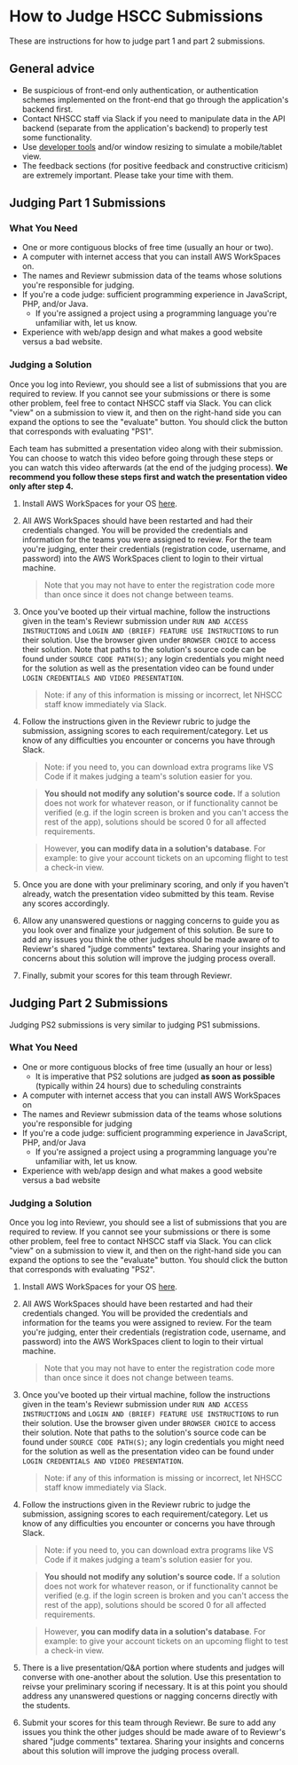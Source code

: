 # How to Judge HSCC Submissions

These are instructions for how to judge part 1 and part 2 submissions.

## General advice

- Be suspicious of front-end only authentication, or authentication schemes
implemented on the front-end that go through the application's backend first.
- Contact NHSCC staff via Slack if you need to manipulate data in the API backend
(separate from the application's backend) to properly test some functionality.
- Use [developer tools](https://developer.chrome.com/docs/devtools/device-mode/)
and/or window resizing to simulate a mobile/tablet view.
- The feedback sections (for positive feedback and constructive criticism) are
extremely important. Please take your time with them.

## Judging Part 1 Submissions

### What You Need

- One or more contiguous blocks of free time (usually an hour or two).
- A computer with internet access that you can install AWS WorkSpaces on.
- The names and Reviewr submission data of the teams whose solutions you're
  responsible for judging.
- If you're a code judge: sufficient programming experience in JavaScript, PHP,
  and/or Java.
  - If you're assigned a project using a programming language you're unfamiliar
    with, let us know.
- Experience with web/app design and what makes a good website versus a bad
  website.

### Judging a Solution

Once you log into Reviewr, you should see a list of submissions that you are
required to review. If you cannot see your submissions or there is some other
problem, feel free to contact NHSCC staff via Slack. You can click "view" on a
submission to view it, and then on the right-hand side you can expand the
options to see the "evaluate" button. You should click the button that
corresponds with evaluating "PS1".

Each team has submitted a presentation video along with their submission. You
can choose to watch this video before going through these steps or you can watch
this video afterwards (at the end of the judging process). **We recommend you
follow these steps first and watch the presentation video only after step 4.**

1. Install AWS WorkSpaces for your OS
   [here](https://clients.amazonworkspaces.com/).

2. All AWS WorkSpaces should have been restarted and had their credentials
   changed. You will be provided the credentials and information for the teams
   you were assigned to review. For the team you're judging, enter their
   credentials (registration code, username, and password) into the AWS
   WorkSpaces client to login to their virtual machine.

   > Note that you may not have to enter the registration code more than once
   > since it does not change between teams.

3. Once you've booted up their virtual machine, follow the instructions given in
   the team's Reviewr submission under `RUN AND ACCESS INSTRUCTIONS` and
   `LOGIN AND (BRIEF) FEATURE USE INSTRUCTIONS` to run their solution. Use the
   browser given under `BROWSER CHOICE` to access their solution. Note that
   paths to the solution's source code can be found under `SOURCE CODE PATH(S)`;
   any login credentials you might need for the solution as well as the
   presentation video can be found under
   `LOGIN CREDENTIALS AND VIDEO PRESENTATION`.

   > Note: if any of this information is missing or incorrect, let NHSCC staff
   > know immediately via Slack.

4. Follow the instructions given in the Reviewr rubric to judge the submission,
   assigning scores to each requirement/category. Let us know of any
   difficulties you encounter or concerns you have through Slack.

   > Note: if you need to, you can download extra programs like VS Code if it
   > makes judging a team's solution easier for you.

   > **You should not modify any solution's source code.** If a solution does
   > not work for whatever reason, or if functionality cannot be verified (e.g.
   > if the login screen is broken and you can't access the rest of the app),
   > solutions should be scored 0 for all affected requirements.

   > However, **you can modify data in a solution's database**. For example: to
   > give your account tickets on an upcoming flight to test a check-in view.

5. Once you are done with your preliminary scoring, and only if you haven't
   already, watch the presentation video submitted by this team. Revise any
   scores accordingly.

6. Allow any unanswered questions or nagging concerns to guide you as you look
   over and finalize your judgement of this solution. Be sure to add any issues
   you think the other judges should be made aware of to Reviewr's shared "judge
   comments" textarea. Sharing your insights and concerns about this solution
   will improve the judging process overall.

7. Finally, submit your scores for this team through Reviewr.

## Judging Part 2 Submissions

Judging PS2 submissions is very similar to judging PS1 submissions.

### What You Need

- One or more contiguous blocks of free time (usually an hour or less)
  - It is imperative that PS2 solutions are judged **as soon as possible**
  (typically within 24 hours) due to scheduling constraints
- A computer with internet access that you can install AWS WorkSpaces on
- The names and Reviewr submission data of the teams whose solutions you're
  responsible for judging
- If you're a code judge: sufficient programming experience in JavaScript, PHP,
  and/or Java
  - If you're assigned a project using a programming language you're unfamiliar
    with, let us know.
- Experience with web/app design and what makes a good website versus a bad
  website

### Judging a Solution

Once you log into Reviewr, you should see a list of submissions that you are
required to review. If you cannot see your submissions or there is some other
problem, feel free to contact NHSCC staff via Slack. You can click "view" on a
submission to view it, and then on the right-hand side you can expand the
options to see the "evaluate" button. You should click the button that
corresponds with evaluating "PS2".

1. Install AWS WorkSpaces for your OS
   [here](https://clients.amazonworkspaces.com/).

2. All AWS WorkSpaces should have been restarted and had their credentials
   changed. You will be provided the credentials and information for the teams
   you were assigned to review. For the team you're judging, enter their
   credentials (registration code, username, and password) into the AWS
   WorkSpaces client to login to their virtual machine.

   > Note that you may not have to enter the registration code more than once
   > since it does not change between teams.

3. Once you've booted up their virtual machine, follow the instructions given in
   the team's Reviewr submission under `RUN AND ACCESS INSTRUCTIONS` and
   `LOGIN AND (BRIEF) FEATURE USE INSTRUCTIONS` to run their solution. Use the
   browser given under `BROWSER CHOICE` to access their solution. Note that
   paths to the solution's source code can be found under `SOURCE CODE PATH(S)`;
   any login credentials you might need for the solution as well as the
   presentation video can be found under
   `LOGIN CREDENTIALS AND VIDEO PRESENTATION`.

   > Note: if any of this information is missing or incorrect, let NHSCC staff
   > know immediately via Slack.

4. Follow the instructions given in the Reviewr rubric to judge the submission,
   assigning scores to each requirement/category. Let us know of any
   difficulties you encounter or concerns you have through Slack.

   > Note: if you need to, you can download extra programs like VS Code if it
   > makes judging a team's solution easier for you.

   > **You should not modify any solution's source code.** If a solution does
   > not work for whatever reason, or if functionality cannot be verified (e.g.
   > if the login screen is broken and you can't access the rest of the app),
   > solutions should be scored 0 for all affected requirements.

   > However, **you can modify data in a solution's database**. For example: to
   > give your account tickets on an upcoming flight to test a check-in view.

5. There is a live presentation/Q&A portion where students and judges will
   converse with one-another about the solution. Use this presentation to
   reivse your preliminary scoring if necessary. It is at this point you should
   address any unanswered questions or nagging concerns directly with the
   students.

6. Submit your scores for this team through Reviewr. Be sure to add any issues
   you think the other judges should be made aware of to Reviewr's shared "judge
   comments" textarea. Sharing your insights and concerns about this solution
   will improve the judging process overall.
